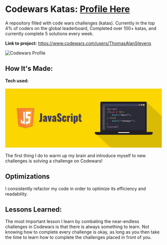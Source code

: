 # Codewars Katas: [Profile Here](https://www.codewars.com/users/ThomasAlanStevens)
 
A repository filled with code wars challenges (katas). Currently in the top 4% of coders on the global leaderboard, Completed over 100+ katas, and currently complete 5 solutions every week.

**Link to project:** https://www.codewars.com/users/ThomasAlanStevens

![Codewars Profile](https://www.codewars.com/users/ThomasAlanStevens/1200/650)

## How It's Made:

**Tech used:**
<br></br>
<img src="imgs/javascript-illustration.jpeg">

The first thing I do to warm up my brain and introduce myself to new challenges is solving a challenge on Codewars! 

## Optimizations

I consistently refactor my code in order to optimize its efficiency and readability.

## Lessons Learned:

The most important lesson I learn by combating the near-endless challenges in Codewars is that there is always something to learn. Not knowing how to complete every challenge is okay, as long as you then take the time to learn how to complete the challenges placed in front of you.
